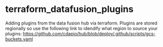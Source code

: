# terraform_datafusion_plugins

Adding plugins from the data fusion hub via terraform. 
Plugins are stored regionally so use the following link to idendify what region to source your plugins:
https://github.com/cdapio/hub/blob/deploy/.github/scripts/gcs-buckets.yaml
